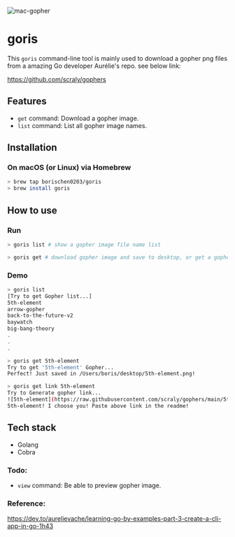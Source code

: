 ![mac-gopher](https://raw.githubusercontent.com/scraly/gophers/main/mac-gopher.png)

# goris
This `goris` command-line tool is mainly used to download a gopher png files from a amazing Go developer Aurélie's repo.
see below link:

https://github.com/scraly/gophers


## Features
- `get` command: Download a gopher image.
- `list` command: List all gopher image names.

## Installation

### On macOS (or Linux) via Homebrew
```bash
> brew tap borischen0203/goris
> brew install goris
```

## How to use

### Run
```bash
> goris list # show a gopher image file name list

> goris get # download gopher image and save to desktop, or get a gopher link
```

### Demo
```bash
> goris list
[Try to get Gopher list...]
5th-element
arrow-gopher
back-to-the-future-v2
baywatch
big-bang-theory
.
.
.

> goris get 5th-element
Try to get '5th-element' Gopher...
Perfect! Just saved in /Users/boris/desktop/5th-element.png!

> goris get link 5th-element
Try to Generate gopher link...
![5th-element](https://raw.githubusercontent.com/scraly/gophers/main/5th-element.png)
5th-element! I choose you! Paste above link in the readme!
```

## Tech stack
- Golang
- Cobra



### Todo:
- `view` command: Be able to preview gopher image.

### Reference:
https://dev.to/aurelievache/learning-go-by-examples-part-3-create-a-cli-app-in-go-1h43



